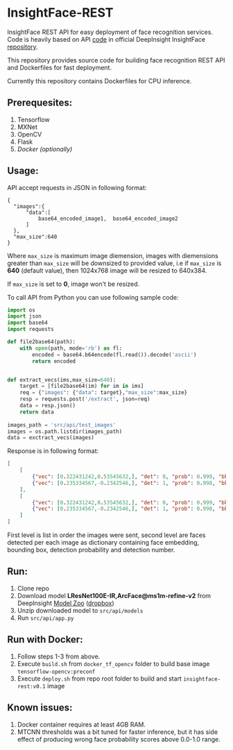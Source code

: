 # InsightFace-REST

InsightFace REST API for easy deployment of face recognition services.
Code is heavily based on API [code](https://github.com/deepinsight/insightface/tree/master/src/api)
in official DeepInsight InsightFace [repository](https://github.com/deepinsight/insightface). 

This repository provides source code for building face recognition REST API
and Dockerfiles for fast deployment.

Currently this repository contains Dockerfiles for CPU inference.


## Prerequesites:

1. Tensorflow
2. MXNet
3. OpenCV
4. Flask
5. *Docker (optionally)*


## Usage:

API accept requests in JSON in following format:
```
{
  "images":{
      "data":[
          base64_encoded_image1,  base64_encoded_image2
      ]
  },
  "max_size":640
}
```

Where `max_size` is maximum image diemension, images with diemensions greater than `max_size` 
will be downsized to provided value, i.e if `max_size` is **640** (default value), then 1024x768 image will
be resized to 640x384.

If `max_size` is set to **0**, image won't be resized.

To call API from Python you can use following sample code:

```python
import os
import json
import base64
import requests

def file2base64(path):
    with open(path, mode='rb') as fl:
        encoded = base64.b64encode(fl.read()).decode('ascii')
        return encoded


def extract_vecs(ims,max_size=640):
    target = [file2base64(im) for im in ims]
    req = {"images": {"data": target},"max_size":max_size}
    resp = requests.post('/extract', json=req)
    data = resp.json()
    return data
    
images_path = 'src/api/test_images'
images = os.path.listdir(images_path)
data = exctract_vecs(images)

```
Response is in following format:

```json
[
    [
        {"vec": [0.322431242,0.53545632,], "det": 0, "prob": 0.999, "bbox": [100,100,200,200]},
        {"vec": [0.235334567,-0.2342546,], "det": 1, "prob": 0.998, "bbox": [200,200,300,300]},
    ],
    [
        {"vec": [0.322431242,0.53545632,], "det": 0, "prob": 0.999, "bbox": [100,100,200,200]},
        {"vec": [0.235334567,-0.2342546,], "det": 1, "prob": 0.998, "bbox": [200,200,300,300]},
    ]
]
```
First level is list in order the images were sent, second level are faces detected per each image as 
dictionary containing face embedding, bounding box, detection probability and detection number.  


## Run:
1. Clone repo
2. Download model **LResNet100E-IR,ArcFace@ms1m-refine-v2** from 
DeepInsight [Model Zoo](https://github.com/deepinsight/insightface/wiki/Model-Zoo)
([dropbox](https://www.dropbox.com/s/tj96fsm6t6rq8ye/model-r100-arcface-ms1m-refine-v2.zip?dl=0))
3. Unzip downloaded model to `src/api/models`
2. Run `src/api/app.py`

## Run with Docker:

1. Follow steps 1-3 from above.
2. Execute `build.sh` from `docker_tf_opencv` folder to build base image
`tensorflow-opencv:preconf`
3. Execute `deploy.sh` from repo root folder to build  and start `insightface-rest:v0.1` image


## Known issues:
1. Docker container requires at least 4GB RAM.
2. MTCNN thresholds was a bit tuned for faster inference, but it has 
side effect of producing wrong face probability scores above 0.0-1.0 range.
